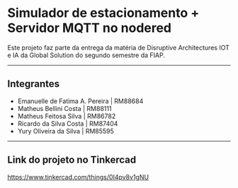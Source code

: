 # Simulador de estacionamento + Servidor MQTT no nodered

Este projeto faz parte da entrega da matéria de Disruptive Architectures IOT e IA da Global Solution do segundo semestre da FIAP.

***

## Integrantes
- Emanuelle de Fatima A. Pereira | RM88684
- Matheus Bellini Costa | RM88111
- Matheus Feitosa Silva | RM86782
- Ricardo da Silva Costa | RM87404
- Yury Oliveira da Silva | RM85595

***

## Link do projeto no Tinkercad
https://www.tinkercad.com/things/0I4pv8v1gNU